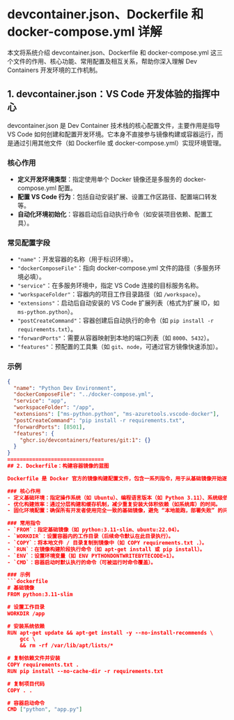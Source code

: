 # devcontainer.json、Dockerfile 和 docker-compose.yml 详解

本文将系统介绍 devcontainer.json、Dockerfile 和 docker-compose.yml 这三个文件的作用、核心功能、常用配置及相互关系，帮助你深入理解 Dev Containers 开发环境的工作机制。


## 1. devcontainer.json：VS Code 开发体验的指挥中心

devcontainer.json 是 Dev Container 技术栈的核心配置文件，主要作用是指导 VS Code 如何创建和配置开发环境。它本身不直接参与镜像构建或容器运行，而是通过引用其他文件（如 Dockerfile 或 docker-compose.yml）实现环境管理。

### 核心作用
- **定义开发环境类型**：指定使用单个 Docker 镜像还是多服务的 docker-compose.yml 配置。
- **配置 VS Code 行为**：包括自动安装扩展、设置工作区路径、配置端口转发等。
- **自动化环境初始化**：容器启动后自动执行命令（如安装项目依赖、配置工具）。

### 常见配置字段
- `"name"`：开发容器的名称（用于标识环境）。
- `"dockerComposeFile"`：指向 docker-compose.yml 文件的路径（多服务环境必填）。
- `"service"`：在多服务环境中，指定 VS Code 连接的目标服务名称。
- `"workspaceFolder"`：容器内的项目工作目录路径（如 `/workspace`）。
- `"extensions"`：启动后自动安装的 VS Code 扩展列表（格式为扩展 ID，如 `ms-python.python`）。
- `"postCreateCommand"`：容器创建后自动执行的命令（如 `pip install -r requirements.txt`）。
- `"forwardPorts"`：需要从容器映射到本地的端口列表（如 `8000`、`5432`）。
- `"features"`：预配置的工具集（如 `git`、`node`，可通过官方镜像快速添加）。

### 示例
```json
{
  "name": "Python Dev Environment",
  "dockerComposeFile": "../docker-compose.yml",
  "service": "app",
  "workspaceFolder": "/app",
  "extensions": ["ms-python.python", "ms-azuretools.vscode-docker"],
  "postCreateCommand": "pip install -r requirements.txt",
  "forwardPorts": [8501],
  "features": {
    "ghcr.io/devcontainers/features/git:1": {}
  }
}
===============================
## 2. Dockerfile：构建容器镜像的蓝图

Dockerfile 是 Docker 官方的镜像构建配置文件，包含一系列指令，用于从基础镜像开始逐步构建自定义镜像。可以理解为 “镜像食谱”，详细描述了环境的依赖、配置和初始化步骤。

### 核心作用
- 定义基础环境：指定操作系统（如 Ubuntu）、编程语言版本（如 Python 3.11）、系统级依赖（如 libpq-dev）。
- 优化构建效率：通过分层构建和缓存机制，减少重复安装大体积依赖（如系统库）的时间。
- 固化环境配置：确保所有开发者使用完全一致的基础镜像，避免 “本地能跑，部署失败” 的问题。

### 常用指令
- `FROM`：指定基础镜像（如 python:3.11-slim、ubuntu:22.04）。
- `WORKDIR`：设置容器内的工作目录（后续命令默认在此目录执行）。
- `COPY`：将本地文件 / 目录复制到镜像中（如 COPY requirements.txt .）。
- `RUN`：在镜像构建阶段执行命令（如 apt-get install 或 pip install）。
- `ENV`：设置环境变量（如 ENV PYTHONDONTWRITEBYTECODE=1）。
- `CMD`：容器启动时默认执行的命令（可被运行时命令覆盖）。

### 示例
```dockerfile
# 基础镜像
FROM python:3.11-slim

# 设置工作目录
WORKDIR /app

# 安装系统依赖
RUN apt-get update && apt-get install -y --no-install-recommends \
    gcc \
    && rm -rf /var/lib/apt/lists/*

# 复制依赖文件并安装
COPY requirements.txt .
RUN pip install --no-cache-dir -r requirements.txt

# 复制项目代码
COPY . .

# 容器启动命令
CMD ["python", "app.py"]
